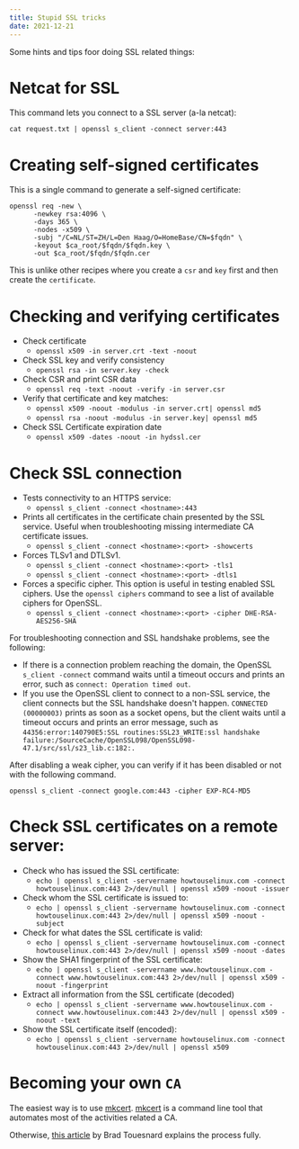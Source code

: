 ```yaml
---
title: Stupid SSL tricks
date: 2021-12-21
---
```


Some hints and tips foor doing SSL related things:

# Netcat for SSL

This command lets you connect to a SSL server (a-la netcat):

```
cat request.txt | openssl s_client -connect server:443
```

# Creating self-signed certificates

This is a single command to generate a self-signed certificate:

```
openssl req -new \
      -newkey rsa:4096 \
      -days 365 \
      -nodes -x509 \
      -subj "/C=NL/ST=ZH/L=Den Haag/O=HomeBase/CN=$fqdn" \
      -keyout $ca_root/$fqdn/$fqdn.key \
      -out $ca_root/$fqdn/$fqdn.cer
```

This is unlike other recipes where you create a `csr` and `key`
first and then create the `certificate`.

# Checking and verifying certificates

- Check certificate
  - `openssl x509 -in server.crt -text -noout`
- Check SSL key and verify consistency
  - `openssl rsa -in server.key -check`
- Check CSR and print CSR data
  - `openssl req -text -noout -verify -in server.csr`
- Verify that certificate and key matches:
  - `openssl x509 -noout -modulus -in server.crt| openssl md5`
  - `openssl rsa -noout -modulus -in server.key| openssl md5`
- Check SSL Certificate expiration date
  - `openssl x509 -dates -noout -in hydssl.cer`


# Check SSL connection

- Tests connectivity to an HTTPS service:
  - `openssl s_client -connect <hostname>:443`
- Prints all certificates in the certificate chain presented by the
  SSL service. Useful when troubleshooting missing intermediate CA
  certificate issues.
  - `openssl s_client -connect <hostname>:<port> -showcerts`
- Forces TLSv1 and DTLSv1.
  - `openssl s_client -connect <hostname>:<port> -tls1 `
  - `openssl s_client -connect <hostname>:<port> -dtls1`
- Forces a specific cipher. This option is useful in testing enabled
  SSL ciphers. Use the `openssl ciphers` command to see a list of
  available ciphers for OpenSSL.
  - `openssl s_client -connect <hostname>:<port> -cipher DHE-RSA-AES256-SHA`

For troubleshooting connection and SSL handshake problems, see the
following:

- If there is a connection problem reaching the domain, the OpenSSL
  `s_client -connect` command waits until a timeout occurs and prints
  an error, such as `connect: Operation timed out`.
- If you use the OpenSSL client to connect to a non-SSL service, the
  client connects but the SSL handshake doesn't happen. `CONNECTED (00000003)` prints as soon as a socket
  opens, but the client waits until a timeout occurs and prints an
  error message, such as `44356:error:140790E5:SSL routines:SSL23_WRITE:ssl handshake failure:/SourceCache/OpenSSL098/OpenSSL098-47.1/src/ssl/s23_lib.c:182:.`

After disabling a weak cipher, you can verify if it has been disabled
or not with the following command.

```
openssl s_client -connect google.com:443 -cipher EXP-RC4-MD5
```

# Check SSL certificates on a remote server:

- Check who has issued the SSL certificate:
  - `echo | openssl s_client -servername howtouselinux.com -connect howtouselinux.com:443 2>/dev/null | openssl x509 -noout -issuer`
- Check whom the SSL certificate is issued to:
  - `echo | openssl s_client -servername howtouselinux.com -connect howtouselinux.com:443 2>/dev/null | openssl x509 -noout -subject`
- Check for what dates the SSL certificate is valid:
  - `echo | openssl s_client -servername howtouselinux.com -connect howtouselinux.com:443 2>/dev/null | openssl x509 -noout -dates`
- Show the SHA1 fingerprint of the SSL certificate:
  - `echo | openssl s_client -servername www.howtouselinux.com -connect www.howtouselinux.com:443 2>/dev/null | openssl x509 -noout -fingerprint`
- Extract all information from the SSL certificate (decoded)
  - `echo | openssl s_client -servername www.howtouselinux.com -connect www.howtouselinux.com:443 2>/dev/null | openssl x509 -noout -text`
- Show the SSL certificate itself (encoded):
  - `echo | openssl s_client -servername howtouselinux.com -connect howtouselinux.com:443 2>/dev/null | openssl x509`

# Becoming your own `CA`

The easiest way is to use [mkcert][mkc].  [mkcert][mkc] is a
command line tool that automates most of the activities related
a CA.

Otherwise, [this article](https://deliciousbrains.com/ssl-certificate-authority-for-local-https-development/) by Brad Touesnard explains
the process fully.

 [mkc]: https://github.com/FiloSottile/mkcert
